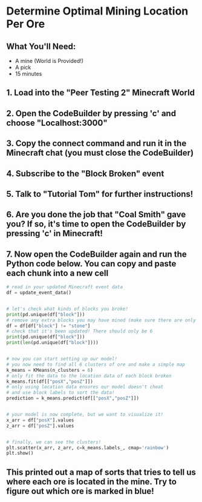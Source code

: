 # Determine Optimal Mining Location Per Ore

## What You'll Need:

- A mine (World is Provided!)
- A pick
- 15 minutes

## 1. Load into the "Peer Testing 2" Minecraft World

## 2. Open the CodeBuilder by pressing 'c' and choose "Localhost:3000"

## 3. Copy the connect command and run it in the Minecraft chat (you must close the CodeBuilder)

## 4. Subscribe to the "Block Broken" event

## 5. Talk to "Tutorial Tom" for further instructions!

## 6. Are you done the job that "Coal Smith" gave you? If so, it's time to open the CodeBuilder by pressing 'c' in Minecraft!

## 7. Now open the CodeBuilder again and run the Python code below. You can copy and paste each chunk into a new cell

```python
# read in your updated Minecraft event data
df = update_event_data()


# let's check what kinds of blocks you broke!
print(pd.unique(df["block"]))
# remove any extra blocks you may have mined (make sure there are only 6!)
df = df[df["block"] != "stone"]
# check that it's been updated! There should only be 6
print(pd.unique(df["block"]))
print(len(pd.unique(df["block"])))


# now you can start setting up our model!
# you now need to find all 6 clusters of ore and make a simple map
k_means = KMeans(n_clusters = 6)
# only fit the data to the location data of each block broken
k_means.fit(df[["posX","posZ"]])
# only using location data ensures our model doesn't cheat
# and use block labels to sort the data!
prediction = k_means.predict(df[["posX","posZ"]])


# your model is now complete, but we want to visualize it!
x_arr = df["posX"].values
z_arr = df["posZ"].values


# finally, we can see the clusters!
plt.scatter(x_arr, z_arr, c=k_means.labels_, cmap='rainbow')
plt.show()
```

## This printed out a map of sorts that tries to tell us where each ore is located in the mine. Try to figure out which ore is marked in blue!